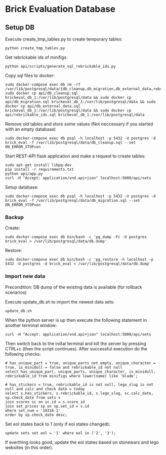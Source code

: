 # Brick Evaluation Database


## Setup DB

Execute create_tmp_tables.py to create temporary tables:
```
python create_tmp_tables.py
```

Get rebrickable ids of minifigs:

```
python api/scripts/generate_sql_rebrickable_ids.py
```

Copy sql files to docker:
```
sudo docker-compose exec db rm -rf /var/lib/postgresql/data/{db_cleanup,db_migration,db_external_data,rebrickable_minifigs}.sql
sudo docker cp api/db_cleanup.sql brickeval_db_1:/var/lib/postgresql/data && sudo docker cp api/db_migration.sql brickeval_db_1:/var/lib/postgresql/data && sudo docker cp api/db_external_data.sql brickeval_db_1:/var/lib/postgresql/data && sudo docker cp api/rebrickable_ids.sql brickeval_db_1:/var/lib/postgresql/data
```

Remove old tables and store some values (Not neccessary if you started with an empty database) 
```
sudo docker-compose exec db psql -h localhost -p 5432 -U postgres -d brick_eval -f /var/lib/postgresql/data/db_cleanup.sql --set ON_ERROR_STOP=on
```

Start REST-API flask application and make a request to create tables:
```
sudo apt-get install libpq-dev
pip install -r requirements.txt
python api/app.py
curl -H "Accept: application/vnd.api+json" localhost:5000/api/sets
```

Setup database:
```
sudo docker-compose exec db psql -h localhost -p 5432 -U postgres -d brick_eval -f /var/lib/postgresql/data/db_migration.sql --set ON_ERROR_STOP=on
```


### Backup

Create:
```
sudo docker-compose exec db bin/bash -c 'pg_dump -Fc -U postgres brick_eval > /var/lib/postgresql/data/db.dump'
```

Restore:
```
sudo docker-compose exec db bin/bash -c 'pg_restore -h localhost -p 5432 -U postgres -d brick_eval < /var/lib/postgresql/data/db.dump'
```


### Import new data
Precondition: DB dump of the existing data is available (for rollback scenarios)

Execute update_db.sh to import the newest data sets:
```
update_db.sh
```

When the python server is up then execute the following statement in another terminal window:
```
curl -H "Accept: application/vnd.api+json" localhost:5000/api/sets
```

Then switch back to the iniital terminal and kill the server by pressing CTRL+c (then the script continues). After successful execution do the following checks:
```
# has_unique_part = true, unique_parts not empty, unique_character = true, is_minidoll = false and rebrickable_id not null
select has_unique_part, unique_parts, unique_character, is_minidoll, rebrickable_id from minifigs where lower(name) like 'blade';

# has_stickers = true, rebrickable_id is not null, lego_slug is not null and calc and check date = today
select s.has_stickers, s.rebrickable_id, s.lego_slug, sc.calc_date, sp.check_date from sets s
join scores sc on sc.id = s.score_id
join set_prices sp on sp.set_id = s.id
where set_num = '10316-1'
order by sp.check_date desc;
```

Set eol states back to 1 (only if eol states changed):
```
update sets set eol = '1' where eol in ('2', '3');
```

If everthing looks good, update the eol states based on stonewars and lego websites (in this order).
